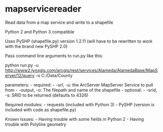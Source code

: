 # mapservicereader
Read data from a map service and write to a shapefile 

Python 2 and Python 3 compatible

Uses PySHP (shapefile.py) version 1.2.11 (will have to be rewritten to work with the brand new PySHP 2.0)

Pass command line arguments to run.py like this:

python run.py -u http://www2.lynxgis.com/arcgis/rest/services/Alameda/AlamedaBase/MapServer/12/query -o C:/Data/County


parameters:
	- required:
	- -url, -u: the ArcServer MapServer Service to pull from
	- -output, -o: The filepath and name of the shapefile
	- optional:
	- -srid, -s: SRID to be returned (defaults to 4326)


Required modules:
	- requests (included with Python 3)
	- PySHP (version is included with code as shapefile.py)

Known Issues:
	- Having trouble with some fields in Python 2
	- Having trouble with Polyline geometry